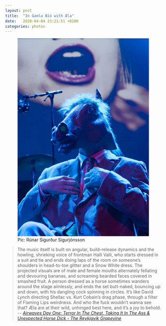 ```yaml
---
layout: post
title:  "In Gamla Bíó with Æla"
date:   2020-04-04 23:21:51 +0200
categories: photos
---
```


<figure>
  <img src="/photos/gamlabio.jpg" alt="Knaldemand with Æla @ Gamla Bíó" />
  <figcaption>Pic: Rúnar Sigurður Sigurjónsson</figcaption>
</figure>

>The music itself is built on angular, build-release dynamics and the howling, shrieking voice of frontman Halli Valli, who starts dressed in a suit and tie and ends doing laps of the room on someone’s shoulders in head-to-toe glitter and a Snow White dress. The projected visuals are of male and female mouths alternately fellating and devouring bananas, and screaming bearded faces covered in smashed fruit. A person dressed as a horse sometimes wanders around the stage aimlessly, and ends the set butt-naked, bouncing up and down, with his dangling cock spinning in circles. It’s like David Lynch directing Shellac vs. Kurt Cobain’s drag phase, through a filter of Flaming Lips weirdness. And who the fuck wouldn’t wanna see that? Æla are at their wild, unhinged best here, and it’s a joy to behold.
> -- <cite>[Airwaves Day One: Terror In The Chest, Taking It In The Ass & Unexpected Horse Dick - The Reykjavik Grapevine][1]</cite>

[1]: http://grapevine.is/culture/music/airwaves/2015/11/05/airwaves-day-one-terror-in-the-chest-taking-it-in-the-ass-unexpected-horse-dick/
